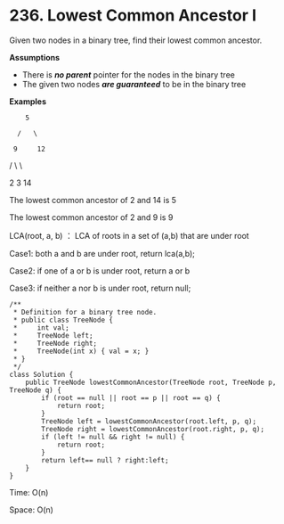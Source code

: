 # 236. Lowest Common Ancestor I

Given two nodes in a binary tree, find their lowest common ancestor.

**Assumptions**

* There is _**no parent**_ pointer for the nodes in the binary tree
* The given two nodes _**are guaranteed**_ to be in the binary tree

**Examples**

        5

      /   \

     9     12

   /  \      \

  2    3      14

The lowest common ancestor of 2 and 14 is 5

The lowest common ancestor of 2 and 9 is 9

LCA\(root, a, b\) ： LCA of roots in a set of \(a,b\) that are under root

Case1:  both a and b are under root, return lca\(a,b\);

Case2:  if one of a or b is under root, return a or b

Case3: if neither a nor b is under root, return null;

```text
/**
 * Definition for a binary tree node.
 * public class TreeNode {
 *     int val;
 *     TreeNode left;
 *     TreeNode right;
 *     TreeNode(int x) { val = x; }
 * }
 */
class Solution {
    public TreeNode lowestCommonAncestor(TreeNode root, TreeNode p, TreeNode q) {
        if (root == null || root == p || root == q) {
            return root;
        } 
        TreeNode left = lowestCommonAncestor(root.left, p, q);
        TreeNode right = lowestCommonAncestor(root.right, p, q); 
        if (left != null && right != null) {
            return root;
        } 
        return left== null ? right:left;   
    }
}
```

 Time: O\(n\)

Space: O\(n\)

